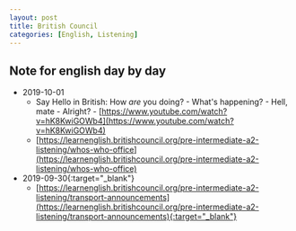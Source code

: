 ```yaml
---
layout: post
title: British Council
categories: [English, Listening]
---
```

## Note for english day by day
* 2019-10-01
  * Say Hello in British: How _are_ you doing? - What's happening? - Hell, mate - Alright? - [https://www.youtube.com/watch?v=hK8KwiGOWb4](https://www.youtube.com/watch?v=hK8KwiGOWb4)
  * [https://learnenglish.britishcouncil.org/pre-intermediate-a2-listening/whos-who-office](https://learnenglish.britishcouncil.org/pre-intermediate-a2-listening/whos-who-office) 
* 2019-09-30{:target="_blank"}
  * [https://learnenglish.britishcouncil.org/pre-intermediate-a2-listening/transport-announcements](https://learnenglish.britishcouncil.org/pre-intermediate-a2-listening/transport-announcements){:target="_blank"}  
  
